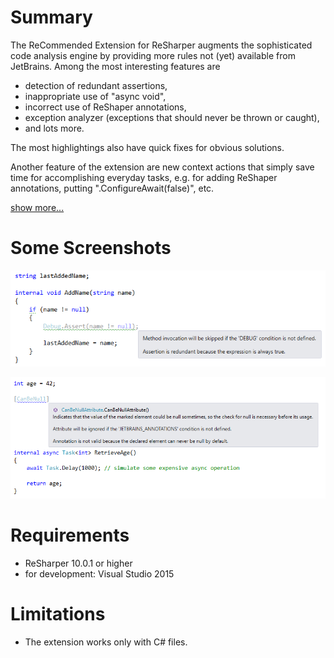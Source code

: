 # Summary

The ReCommended Extension for ReSharper augments the sophisticated code analysis engine by providing more rules not (yet) available from JetBrains. Among the most interesting features are

- detection of redundant assertions,
- inappropriate use of "async void",
- incorrect use of ReShaper annotations,
- exception analyzer (exceptions that should never be thrown or caught),
- and lots more.

The most highlightings also have quick fixes for obvious solutions.

Another feature of the extension are new context actions that simply save time for accomplishing everyday tasks, e.g. for adding ReShaper annotations, putting ".ConfigureAwait(false)", etc.

[show more...](/wiki)

# Some Screenshots

![](Screenshots/RedundantAssertion.png)

![](Screenshots/InvalidAnnotation.png)

# Requirements

- ReSharper 10.0.1 or higher
- for development: Visual Studio 2015

# Limitations

- The extension works only with C# files.
